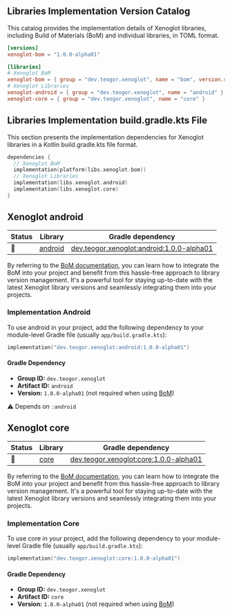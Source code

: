 ## Libraries Implementation Version Catalog

This catalog provides the implementation details of Xenoglot libraries, including Build of Materials (BoM) and individual libraries, in TOML format.

```toml
[versions]
xenoglot-bom = "1.0.0-alpha01"

[libraries]
# Xenoglot BoM
xenoglot-bom = { group = "dev.teogor.xenoglot", name = "bom", version.ref = "xenoglot-bom" }
# Xenoglot Libraries
xenoglot-android = { group = "dev.teogor.xenoglot", name = "android" }
xenoglot-core = { group = "dev.teogor.xenoglot", name = "core" }
```

## Libraries Implementation build.gradle.kts File

This section presents the implementation dependencies for Xenoglot libraries in a Kotlin build.gradle.kts file format.

```kotlin
dependencies {
  // Xenoglot BoM
  implementation(platform(libs.xenoglot.bom))
  // Xenoglot Libraries
  implementation(libs.xenoglot.android)
  implementation(libs.xenoglot.core)
}
```

## Xenoglot android

| Status | Library | Gradle dependency |
| ------ | ------- | ----------------- |
| 🧪 | [android](../documentation/android) | [dev.teogor.xenoglot:android:1.0.0-alpha01](#implementation-android) |

By referring to the [BoM documentation](bom/versions.md), you can learn how to integrate the BoM into your project and benefit from this hassle-free approach to library version management. It's a powerful tool for staying up-to-date with the latest Xenoglot library versions and seamlessly integrating them into your projects.


### Implementation Android

To use android in your project, add the following dependency to your module-level Gradle file (usually `app/build.gradle.kts`):

```kotlin
implementation("dev.teogor.xenoglot:android:1.0.0-alpha01")
```

#### Gradle Dependency

- **Group ID:** `dev.teogor.xenoglot`
- **Artifact ID:** `android`
- **Version:** `1.0.0-alpha01` (not required when using [BoM](bom/versions.md))

⚠️ Depends on `:android`

## Xenoglot core

| Status | Library | Gradle dependency |
| ------ | ------- | ----------------- |
| 🧪 | [core](../documentation/core) | [dev.teogor.xenoglot:core:1.0.0-alpha01](#implementation-core) |

By referring to the [BoM documentation](bom/versions.md), you can learn how to integrate the BoM into your project and benefit from this hassle-free approach to library version management. It's a powerful tool for staying up-to-date with the latest Xenoglot library versions and seamlessly integrating them into your projects.


### Implementation Core

To use core in your project, add the following dependency to your module-level Gradle file (usually `app/build.gradle.kts`):

```kotlin
implementation("dev.teogor.xenoglot:core:1.0.0-alpha01")
```

#### Gradle Dependency

- **Group ID:** `dev.teogor.xenoglot`
- **Artifact ID:** `core`
- **Version:** `1.0.0-alpha01` (not required when using [BoM](bom/versions.md))

